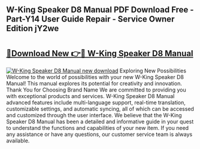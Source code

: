 ## W-King Speaker D8 Manual PDF Download Free - Part-Y14 User Guide Repair - Service Owner Edition jY2we

# <h2><a href="http://cf2285.oget.top/?id=W-King+Speaker+D8+Manual">🔗Download New 👉🔴 W-King Speaker D8 Manual</a></h2>

[![W-King Speaker D8 Manual new download](https://i.imgur.com/5g1atiW.png)](http://cf2285.oget.top/?id=W-King+Speaker+D8+Manual)
Exploring New Possibilities Welcome to the world of possibilities with your new W-King Speaker D8 Manual! This manual explores its potential for creativity and innovation. Thank You for Choosing Brand Name We are committed to providing you with exceptional products and services. W-King Speaker D8 Manual advanced features include multi-language support, real-time translation, customizable settings, and automatic syncing, all of which can be accessed and customized through the user interface. We believe that the W-King Speaker D8 Manual has been a detailed and informative guide in your quest to understand the functions and capabilities of your new item. If you need any assistance or have any questions, our customer service team is always available.
